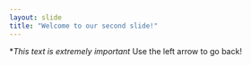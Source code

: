 ```yaml
---
layout: slide
title: "Welcome to our second slide!"
---
```

**This text is _extremely_ important*
Use the left arrow to go back!
